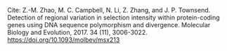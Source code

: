 Cite: Z.-M. Zhao, M. C. Campbell, N. Li, Z. Zhang, and J. P. Townsend. Detection of regional variation in selection intensity within protein-coding genes using DNA sequence polymorphism and divergence. Molecular Biology and Evolution, 2017. 34 (11), 3006-3022. 
https://doi.org/10.1093/molbev/msx213

